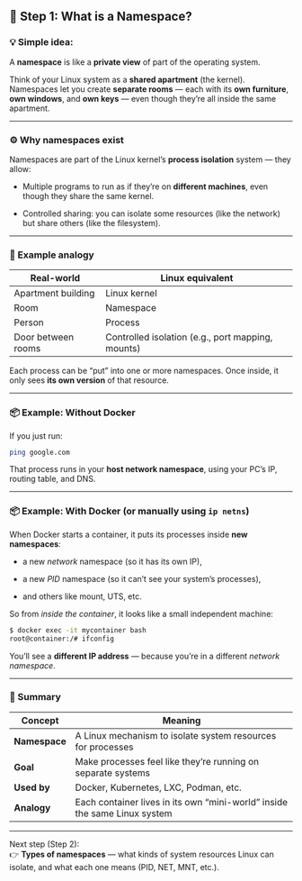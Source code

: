 
## 🧩 Step 1: What is a Namespace?

### 💡 Simple idea:

A **namespace** is like a **private view** of part of the operating system.

Think of your Linux system as a **shared apartment** (the kernel).  
Namespaces let you create **separate rooms** — each with its **own furniture**, **own windows**, and **own keys** — even though they’re all inside the same apartment.

---

### ⚙️ Why namespaces exist

Namespaces are part of the Linux kernel’s **process isolation** system — they allow:

- Multiple programs to run as if they’re on **different machines**, even though they share the same kernel.
    
- Controlled sharing: you can isolate some resources (like the network) but share others (like the filesystem).
    

---

### 🧠 Example analogy

|Real-world|Linux equivalent|
|---|---|
|Apartment building|Linux kernel|
|Room|Namespace|
|Person|Process|
|Door between rooms|Controlled isolation (e.g., port mapping, mounts)|

Each process can be “put” into one or more namespaces. Once inside, it only sees **its own version** of that resource.

---

### 📦 Example: Without Docker

If you just run:

```bash
ping google.com
```

That process runs in your **host network namespace**, using your PC’s IP, routing table, and DNS.

---

### 📦 Example: With Docker (or manually using `ip netns`)

When Docker starts a container, it puts its processes inside **new namespaces**:

- a new _network_ namespace (so it has its own IP),
    
- a new _PID_ namespace (so it can’t see your system’s processes),
    
- and others like mount, UTS, etc.
    

So from _inside the container_, it looks like a small independent machine:

```bash
$ docker exec -it mycontainer bash
root@container:/# ifconfig
```

You’ll see a **different IP address** — because you’re in a different _network namespace_.

---

### 🧭 Summary

|Concept|Meaning|
|---|---|
|**Namespace**|A Linux mechanism to isolate system resources for processes|
|**Goal**|Make processes feel like they’re running on separate systems|
|**Used by**|Docker, Kubernetes, LXC, Podman, etc.|
|**Analogy**|Each container lives in its own “mini-world” inside the same Linux system|

---

Next step (Step 2):  
👉 **Types of namespaces** — what kinds of system resources Linux can isolate, and what each one means (PID, NET, MNT, etc.).